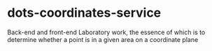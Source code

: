 # dots-coordinates-service
Back-end and front-end Laboratory work, the essence of which is to determine whether a point is in a given area on a coordinate plane
